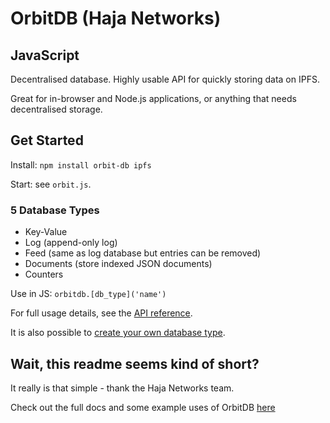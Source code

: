 # OrbitDB (Haja Networks)
## JavaScript

Decentralised database. Highly usable API for quickly storing data on IPFS.

Great for in-browser and Node.js applications, or anything that needs decentralised storage.

## Get Started

Install: `npm install orbit-db ipfs`

Start: see `orbit.js`.

### 5 Database Types

- Key-Value
- Log (append-only log)
- Feed (same as log database but entries can be removed)
- Documents (store indexed JSON documents)
- Counters

Use in JS: `orbitdb.[db_type]('name')`

For full usage details, see the [API reference](https://github.com/orbitdb/orbit-db/blob/master/API.md).

It is also possible to [create your own database type](https://github.com/orbitdb/orbit-db/blob/master/GUIDE.md#custom-stores).

## Wait, this readme seems kind of short?

It really is that simple - thank the Haja Networks team.

Check out the full docs and some example uses of OrbitDB [here](https://github.com/orbitdb/orbit-db)